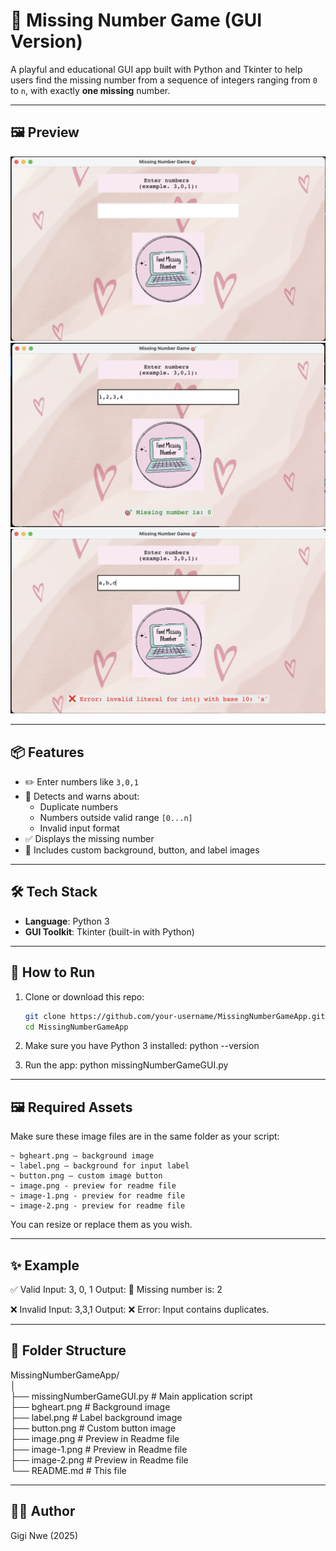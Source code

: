 # 🎯 Missing Number Game (GUI Version)

A playful and educational GUI app built with Python and Tkinter to help users find the missing number from a sequence of integers ranging from `0` to `n`, with exactly **one missing** number.

---

## 🖼️ Preview

![alt text](image.png)
![alt text](image-1.png)
![alt text](image-2.png)

---

## 📦 Features

- ✏️ Enter numbers like `3,0,1`
- 🚫 Detects and warns about:
  - Duplicate numbers
  - Numbers outside valid range `[0...n]`
  - Invalid input format
- ✅ Displays the missing number
- 🎨 Includes custom background, button, and label images

---

## 🛠️ Tech Stack

- **Language**: Python 3
- **GUI Toolkit**: Tkinter (built-in with Python)

---

## 🚀 How to Run

1. Clone or download this repo:
   ```bash
   git clone https://github.com/your-username/MissingNumberGameApp.git
   cd MissingNumberGameApp

2. Make sure you have Python 3 installed:
    python --version

3. Run the app:
    python missingNumberGameGUI.py

---

## 🖼️ Required Assets

Make sure these image files are in the same folder as your script:

    ~ bgheart.png – background image
    ~ label.png – background for input label
    ~ button.png – custom image button
    ~ image.png - preview for readme file
    ~ image-1.png - preview for readme file
    ~ image-2.png - preview for readme file
You can resize or replace them as you wish.

---

## ✨ Example

✅ Valid Input:
3, 0, 1
Output: 🎯 Missing number is: 2

❌ Invalid Input:
3,3,1
Output: ❌ Error: Input contains duplicates.

---

## 📁 Folder Structure

MissingNumberGameApp/  
│  
├── missingNumberGameGUI.py     # Main application script  
├── bgheart.png                 # Background image  
├── label.png                   # Label background image  
├── button.png                  # Custom button image  
├── image.png                   # Preview in Readme file  
├── image-1.png                   # Preview in Readme file  
├── image-2.png                   # Preview in Readme file  
└── README.md                   # This file

---

## 👩‍💻 Author
Gigi Nwe (2025)
